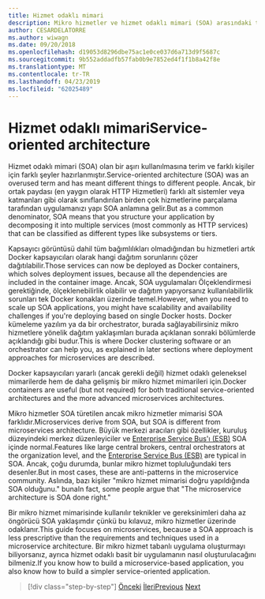 ```yaml
---
title: Hizmet odaklı mimari
description: Mikro hizmetler ve hizmet odaklı mimari (SOA) arasındaki temel farklar öğrenin.
author: CESARDELATORRE
ms.author: wiwagn
ms.date: 09/20/2018
ms.openlocfilehash: d19053d8296dbe75ac1e0ce037d6a713d9f5687c
ms.sourcegitcommit: 9b552addadfb57fab0b9e7852ed4f1f1b8a42f8e
ms.translationtype: MT
ms.contentlocale: tr-TR
ms.lasthandoff: 04/23/2019
ms.locfileid: "62025489"
---
```

# <a name="service-oriented-architecture"></a><span data-ttu-id="d620e-103">Hizmet odaklı mimari</span><span class="sxs-lookup"><span data-stu-id="d620e-103">Service-oriented architecture</span></span>

<span data-ttu-id="d620e-104">Hizmet odaklı mimari (SOA) olan bir aşırı kullanılmasına terim ve farklı kişiler için farklı şeyler hazırlanmıştır.</span><span class="sxs-lookup"><span data-stu-id="d620e-104">Service-oriented architecture (SOA) was an overused term and has meant different things to different people.</span></span> <span data-ttu-id="d620e-105">Ancak, bir ortak paydası (en yaygın olarak HTTP Hizmetleri) farklı alt sistemler veya katmanları gibi olarak sınıflandırılan birden çok hizmetlerine parçalama tarafından uygulamanızı yapı SOA anlamına gelir.</span><span class="sxs-lookup"><span data-stu-id="d620e-105">But as a common denominator, SOA means that you structure your application by decomposing it into multiple services (most commonly as HTTP services) that can be classified as different types like subsystems or tiers.</span></span>

<span data-ttu-id="d620e-106">Kapsayıcı görüntüsü dahil tüm bağımlılıkları olmadığından bu hizmetleri artık Docker kapsayıcıları olarak hangi dağıtım sorunlarını çözer dağıtılabilir.</span><span class="sxs-lookup"><span data-stu-id="d620e-106">Those services can now be deployed as Docker containers, which solves deployment issues, because all the dependencies are included in the container image.</span></span> <span data-ttu-id="d620e-107">Ancak, SOA uygulamaları Ölçeklendirmesi gerektiğinde, ölçeklenebilirlik olabilir ve dağıtım yapıyorsanız kullanılabilirlik sorunları tek Docker konakları üzerinde temel.</span><span class="sxs-lookup"><span data-stu-id="d620e-107">However, when you need to scale up SOA applications, you might have scalability and availability challenges if you're deploying based on single Docker hosts.</span></span> <span data-ttu-id="d620e-108">Docker kümeleme yazılım ya da bir orchestrator, burada sağlayabilirsiniz mikro hizmetlere yönelik dağıtım yaklaşımları burada açıklanan sonraki bölümlerde açıklandığı gibi budur.</span><span class="sxs-lookup"><span data-stu-id="d620e-108">This is where Docker clustering software or an orchestrator can help you, as explained in later sections where deployment approaches for microservices are described.</span></span>

<span data-ttu-id="d620e-109">Docker kapsayıcıları yararlı (ancak gerekli değil) hizmet odaklı geleneksel mimarilerde hem de daha gelişmiş bir mikro hizmet mimarileri için.</span><span class="sxs-lookup"><span data-stu-id="d620e-109">Docker containers are useful (but not required) for both traditional service-oriented architectures and the more advanced microservices architectures.</span></span>

<span data-ttu-id="d620e-110">Mikro hizmetler SOA türetilen ancak mikro hizmetler mimarisi SOA farklıdır.</span><span class="sxs-lookup"><span data-stu-id="d620e-110">Microservices derive from SOA, but SOA is different from microservices architecture.</span></span> <span data-ttu-id="d620e-111">Büyük merkezi aracıları gibi özellikler, kuruluş düzeyindeki merkez düzenleyiciler ve [Enterprise Service Bus'ı (ESB)](https://en.wikipedia.org/wiki/Enterprise_service_bus) SOA içinde normal.</span><span class="sxs-lookup"><span data-stu-id="d620e-111">Features like large central brokers, central orchestrators at the organization level, and the [Enterprise Service Bus (ESB)](https://en.wikipedia.org/wiki/Enterprise_service_bus) are typical in SOA.</span></span> <span data-ttu-id="d620e-112">Ancak, çoğu durumda, bunlar mikro hizmet topluluğundaki ters desenler.</span><span class="sxs-lookup"><span data-stu-id="d620e-112">But in most cases, these are anti-patterns in the microservice community.</span></span> <span data-ttu-id="d620e-113">Aslında, bazı kişiler "mikro hizmet mimarisi doğru yapıldığında SOA olduğunu." buna</span><span class="sxs-lookup"><span data-stu-id="d620e-113">In fact, some people argue that "The microservice architecture is SOA done right."</span></span>

<span data-ttu-id="d620e-114">Bir mikro hizmet mimarisinde kullanılır teknikler ve gereksinimleri daha az öngörücü SOA yaklaşımdır çünkü bu kılavuz, mikro hizmetler üzerinde odaklanır.</span><span class="sxs-lookup"><span data-stu-id="d620e-114">This guide focuses on microservices, because a SOA approach is less prescriptive than the requirements and techniques used in a microservice architecture.</span></span> <span data-ttu-id="d620e-115">Bir mikro hizmet tabanlı uygulama oluşturmayı biliyorsanız, ayrıca hizmet odaklı basit bir uygulamanın nasıl oluşturulacağını bilmeniz.</span><span class="sxs-lookup"><span data-stu-id="d620e-115">If you know how to build a microservice-based application, you also know how to build a simpler service-oriented application.</span></span>

>[!div class="step-by-step"]
><span data-ttu-id="d620e-116">[Önceki](docker-application-state-data.md)
>[İleri](microservices-architecture.md)</span><span class="sxs-lookup"><span data-stu-id="d620e-116">[Previous](docker-application-state-data.md)
[Next](microservices-architecture.md)</span></span>